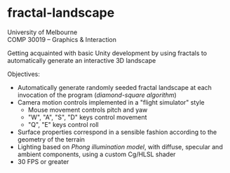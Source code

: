 # fractal-landscape

University of Melbourne<br/>
COMP 30019 – Graphics & Interaction

Getting acquainted with basic Unity development by using fractals to automatically generate an interactive 3D landscape

Objectives: 
+ Automatically generate randomly seeded fractal landscape at each invocation of the program (_diamond-square algorithm_)
+ Camera motion controls implemented in a "flight simulator" style
  * Mouse movement controls pitch and yaw
  * "W", "A", "S", "D" keys control movement
  * "Q", "E" keys control roll
+ Surface properties correspond in a sensible fashion according to the geometry of the terrain
+ Lighting based on _Phong illumination model_, with diffuse, specular and ambient components, using a custom Cg/HLSL shader
+ 30 FPS or greater
